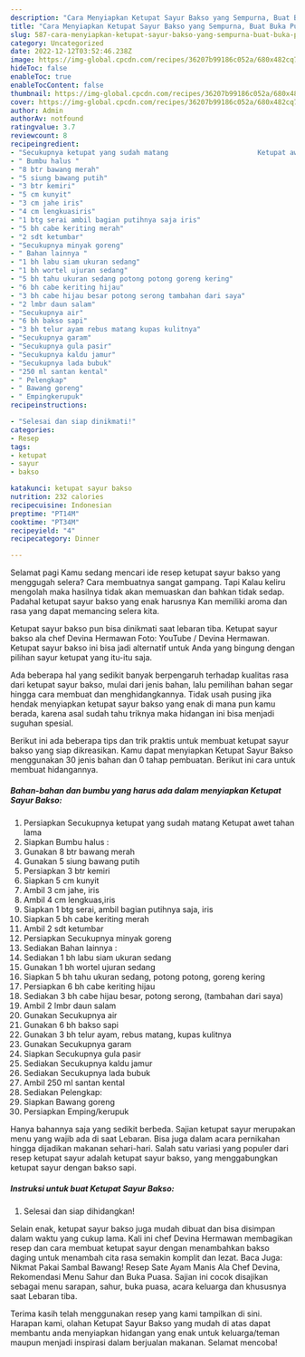 ```yaml
---
description: "Cara Menyiapkan Ketupat Sayur Bakso yang Sempurna, Buat Buka Puasa}"
title: "Cara Menyiapkan Ketupat Sayur Bakso yang Sempurna, Buat Buka Puasa}"
slug: 587-cara-menyiapkan-ketupat-sayur-bakso-yang-sempurna-buat-buka-puasa
category: Uncategorized
date: 2022-12-12T03:52:46.238Z
image: https://img-global.cpcdn.com/recipes/36207b99186c052a/680x482cq70/ketupat-sayur-bakso-foto-resep-utama.jpg
hideToc: false
enableToc: true
enableTocContent: false
thumbnail: https://img-global.cpcdn.com/recipes/36207b99186c052a/680x482cq70/ketupat-sayur-bakso-foto-resep-utama.jpg
cover: https://img-global.cpcdn.com/recipes/36207b99186c052a/680x482cq70/ketupat-sayur-bakso-foto-resep-utama.jpg
author: Admin
authorAv: notfound
ratingvalue: 3.7
reviewcount: 8
recipeingredient:
- "Secukupnya ketupat yang sudah matang                      Ketupat awet tahan lama"
- " Bumbu halus "
- "8 btr bawang merah"
- "5 siung bawang putih"
- "3 btr kemiri"
- "5 cm kunyit"
- "3 cm jahe iris"
- "4 cm lengkuasiris"
- "1 btg serai ambil bagian putihnya saja iris"
- "5 bh cabe keriting merah"
- "2 sdt ketumbar"
- "Secukupnya minyak goreng"
- " Bahan lainnya "
- "1 bh labu siam ukuran sedang"
- "1 bh wortel ujuran sedang"
- "5 bh tahu ukuran sedang potong potong goreng kering"
- "6 bh cabe keriting hijau"
- "3 bh cabe hijau besar potong serong tambahan dari saya"
- "2 lmbr daun salam"
- "Secukupnya air"
- "6 bh bakso sapi"
- "3 bh telur ayam rebus matang kupas kulitnya"
- "Secukupnya garam"
- "Secukupnya gula pasir"
- "Secukupnya kaldu jamur"
- "Secukupnya lada bubuk"
- "250 ml santan kental"
- " Pelengkap"
- " Bawang goreng"
- " Empingkerupuk"
recipeinstructions:

- "Selesai dan siap dinikmati!"
categories:
- Resep
tags:
- ketupat
- sayur
- bakso

katakunci: ketupat sayur bakso 
nutrition: 232 calories
recipecuisine: Indonesian
preptime: "PT14M"
cooktime: "PT34M"
recipeyield: "4"
recipecategory: Dinner

---
```



Selamat pagi Kamu sedang mencari ide resep ketupat sayur bakso yang menggugah selera? Cara membuatnya sangat gampang. Tapi Kalau keliru mengolah maka hasilnya tidak akan memuaskan dan bahkan tidak sedap. Padahal ketupat sayur bakso yang enak harusnya Kan memiliki aroma dan rasa yang dapat memancing selera kita.


Ketupat sayur bakso pun bisa dinikmati saat lebaran tiba. Ketupat sayur bakso ala chef Devina Hermawan Foto: YouTube / Devina Hermawan. Ketupat sayur bakso ini bisa jadi alternatif untuk Anda yang bingung dengan pilihan sayur ketupat yang itu-itu saja.

Ada beberapa hal yang sedikit banyak berpengaruh terhadap kualitas rasa dari ketupat sayur bakso, mulai dari jenis bahan, lalu pemilihan bahan segar hingga cara membuat dan menghidangkannya. Tidak usah pusing jika hendak menyiapkan ketupat sayur bakso yang enak di mana pun kamu berada, karena asal sudah tahu triknya maka hidangan ini bisa menjadi suguhan spesial.


Berikut ini ada beberapa tips dan trik praktis untuk membuat ketupat sayur bakso yang siap dikreasikan. Kamu dapat menyiapkan Ketupat Sayur Bakso menggunakan 30 jenis bahan dan 0 tahap pembuatan. Berikut ini cara untuk membuat hidangannya.

<!--inarticleads1-->

##### Bahan-bahan dan bumbu yang harus ada dalam menyiapkan Ketupat Sayur Bakso:

1. Persiapkan Secukupnya ketupat yang sudah matang                      Ketupat awet tahan lama
1. Siapkan  Bumbu halus :
1. Gunakan 8 btr bawang merah
1. Gunakan 5 siung bawang putih
1. Persiapkan 3 btr kemiri
1. Siapkan 5 cm kunyit
1. Ambil 3 cm jahe, iris
1. Ambil 4 cm lengkuas,iris
1. Siapkan 1 btg serai, ambil bagian putihnya saja, iris
1. Siapkan 5 bh cabe keriting merah
1. Ambil 2 sdt ketumbar
1. Persiapkan Secukupnya minyak goreng
1. Sediakan  Bahan lainnya :
1. Sediakan 1 bh labu siam ukuran sedang
1. Gunakan 1 bh wortel ujuran sedang
1. Siapkan 5 bh tahu ukuran sedang, potong potong, goreng kering
1. Persiapkan 6 bh cabe keriting hijau
1. Sediakan 3 bh cabe hijau besar, potong serong, (tambahan dari saya)
1. Ambil 2 lmbr daun salam
1. Gunakan Secukupnya air
1. Gunakan 6 bh bakso sapi
1. Gunakan 3 bh telur ayam, rebus matang, kupas kulitnya
1. Gunakan Secukupnya garam
1. Siapkan Secukupnya gula pasir
1. Sediakan Secukupnya kaldu jamur
1. Sediakan Secukupnya lada bubuk
1. Ambil 250 ml santan kental
1. Sediakan  Pelengkap:
1. Siapkan  Bawang goreng
1. Persiapkan  Emping/kerupuk


Hanya bahannya saja yang sedikit berbeda. Sajian ketupat sayur merupakan menu yang wajib ada di saat Lebaran. Bisa juga dalam acara pernikahan hingga dijadikan makanan sehari-hari. Salah satu variasi yang populer dari resep ketupat sayur adalah ketupat sayur bakso, yang menggabungkan ketupat sayur dengan bakso sapi. 

<!--inarticleads2-->

##### Instruksi untuk buat Ketupat Sayur Bakso:


1. Selesai dan siap dihidangkan!

Selain enak, ketupat sayur bakso juga mudah dibuat dan bisa disimpan dalam waktu yang cukup lama. Kali ini chef Devina Hermawan membagikan resep dan cara membuat ketupat sayur dengan menambahkan bakso daging untuk menambah cita rasa semakin komplit dan lezat. Baca Juga: Nikmat Pakai Sambal Bawang! Resep Sate Ayam Manis Ala Chef Devina, Rekomendasi Menu Sahur dan Buka Puasa. Sajian ini cocok disajikan sebagai menu sarapan, sahur, buka puasa, acara keluarga dan khususnya saat Lebaran tiba. 

Terima kasih telah menggunakan resep yang kami tampilkan di sini. Harapan kami, olahan Ketupat Sayur Bakso yang mudah di atas dapat membantu anda menyiapkan hidangan yang enak untuk keluarga/teman maupun menjadi inspirasi dalam berjualan makanan. Selamat mencoba!
